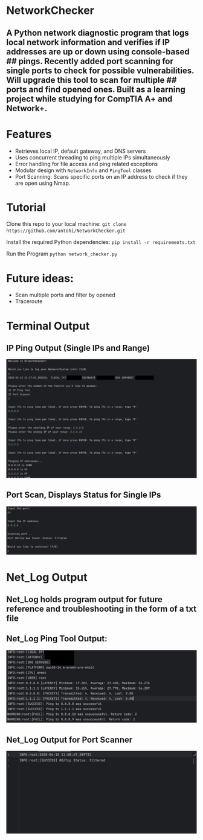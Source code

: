 # NetworkChecker

## A Python network diagnostic program that logs local network information and verifies if IP addresses are up or down using console-based ## pings. Recently added port scanning for single ports to check for possible vulnerabilities. Will upgrade this tool to scan for multiple ## ports and find opened ones. Built as a learning project while studying for CompTIA A+ and Network+.


# Features

- Retrieves local IP, default gateway, and DNS servers
- Uses concurrent threading to ping multiple IPs simultaneously
- Error handling for file access and ping related exceptions
- Modular design with `NetworkInfo` and `PingTool` classes
- Port Scanning: Scans specific ports on an IP address to check if they are open using Nmap.


# Tutorial

Clone this repo to your local machine:
`git clone https://github.com/antohi/NetworkChecker.git`

Install the required Python dependencies:
`pip install -r requirements.txt`

Run the Program
`python network_checker.py`

# Future ideas: 
- Scan multiple ports and filter by opened
- Traceroute
  
# Terminal Output 
## IP Ping Output (Single IPs and Range)
![Scan Results](Assets/Screenshots/CMLOutputPings.png)

## Port Scan, Displays Status for Single IPs 
![Scan Results](Assets/Screenshots/cml_port_scan.png)


# Net_Log Output
## Net_Log holds program output for future reference and troubleshooting in the form of a txt file

## Net_Log Ping Tool Output:
![Terminal View](Assets/Screenshots/Net_Log_Output_Pings.png)

## Net_Log Output for Port Scanner
![Terminal View](Assets/Screenshots/net_log_port_scan.png)


